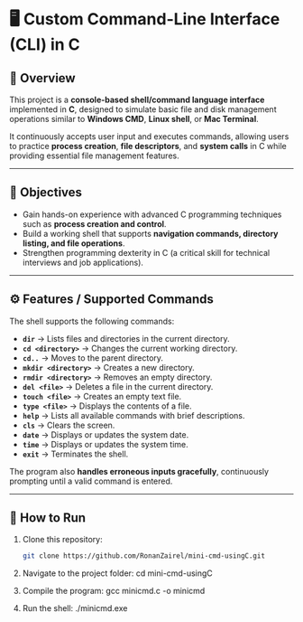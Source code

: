 # 🖥️ Custom Command-Line Interface (CLI) in C

## 📌 Overview
This project is a **console-based shell/command language interface** implemented in **C**, designed to simulate basic file and disk management operations similar to **Windows CMD**, **Linux shell**, or **Mac Terminal**.  

It continuously accepts user input and executes commands, allowing users to practice **process creation**, **file descriptors**, and **system calls** in C while providing essential file management features.

---

## 🎯 Objectives
- Gain hands-on experience with advanced C programming techniques such as **process creation and control**.  
- Build a working shell that supports **navigation commands, directory listing, and file operations**.  
- Strengthen programming dexterity in C (a critical skill for technical interviews and job applications).  

---

## ⚙️ Features / Supported Commands
The shell supports the following commands:

- **`dir`** → Lists files and directories in the current directory.  
- **`cd <directory>`** → Changes the current working directory.  
- **`cd..`** → Moves to the parent directory.  
- **`mkdir <directory>`** → Creates a new directory.  
- **`rmdir <directory>`** → Removes an empty directory.  
- **`del <file>`** → Deletes a file in the current directory.  
- **`touch <file>`** → Creates an empty text file.  
- **`type <file>`** → Displays the contents of a file.  
- **`help`** → Lists all available commands with brief descriptions.  
- **`cls`** → Clears the screen.  
- **`date`** → Displays or updates the system date.  
- **`time`** → Displays or updates the system time.  
- **`exit`** → Terminates the shell.  

The program also **handles erroneous inputs gracefully**, continuously prompting until a valid command is entered.  

---

## 🚀 How to Run
1. Clone this repository:
   ```bash
   git clone https://github.com/RonanZairel/mini-cmd-usingC.git
2. Navigate to the project folder:
   cd mini-cmd-usingC

3. Compile the program:
  gcc minicmd.c -o minicmd
   
4. Run the shell:
   ./minicmd.exe  

